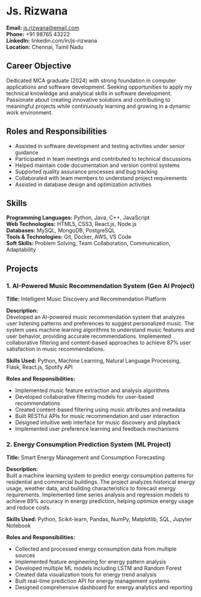 # Js. Rizwana
**Email:** js.rizwana@email.com  
**Phone:** +91 98765 43222  
**LinkedIn:** linkedin.com/in/js-rizwana  
**Location:** Chennai, Tamil Nadu  

## Career Objective
Dedicated MCA graduate (2024) with strong foundation in computer applications and software development. Seeking opportunities to apply my technical knowledge and analytical skills in software development. Passionate about creating innovative solutions and contributing to meaningful projects while continuously learning and growing in a dynamic work environment.

## Roles and Responsibilities
- Assisted in software development and testing activities under senior guidance
- Participated in team meetings and contributed to technical discussions
- Helped maintain code documentation and version control systems
- Supported quality assurance processes and bug tracking
- Collaborated with team members to understand project requirements
- Assisted in database design and optimization activities

## Skills
**Programming Languages:** Python, Java, C++, JavaScript  
**Web Technologies:** HTML5, CSS3, React.js, Node.js  
**Databases:** MySQL, MongoDB, PostgreSQL  
**Tools & Technologies:** Git, Docker, AWS, VS Code  
**Soft Skills:** Problem Solving, Team Collaboration, Communication, Adaptability  

## Projects

### 1. AI-Powered Music Recommendation System (Gen AI Project)
**Title:** Intelligent Music Discovery and Recommendation Platform

**Description:**  
Developed an AI-powered music recommendation system that analyzes user listening patterns and preferences to suggest personalized music. The system uses machine learning algorithms to understand music features and user behavior, providing accurate recommendations. Implemented collaborative filtering and content-based approaches to achieve 87% user satisfaction in music recommendations.

**Skills Used:** Python, Machine Learning, Natural Language Processing, Flask, React.js, Spotify API

**Roles and Responsibilities:**
- Implemented music feature extraction and analysis algorithms
- Developed collaborative filtering models for user-based recommendations
- Created content-based filtering using music attributes and metadata
- Built RESTful APIs for music recommendation and user interaction
- Designed intuitive web interface for music discovery and playback
- Implemented user preference learning and feedback mechanisms

### 2. Energy Consumption Prediction System (ML Project)
**Title:** Smart Energy Management and Consumption Forecasting

**Description:**  
Built a machine learning system to predict energy consumption patterns for residential and commercial buildings. The project analyzes historical energy usage, weather data, and building characteristics to forecast energy requirements. Implemented time series analysis and regression models to achieve 89% accuracy in energy prediction, helping optimize energy usage and reduce costs.

**Skills Used:** Python, Scikit-learn, Pandas, NumPy, Matplotlib, SQL, Jupyter Notebook

**Roles and Responsibilities:**
- Collected and processed energy consumption data from multiple sources
- Implemented feature engineering for energy pattern analysis
- Developed multiple ML models including LSTM and Random Forest
- Created data visualization tools for energy trend analysis
- Built real-time prediction API for energy management systems
- Designed comprehensive dashboard for energy analytics and reporting
